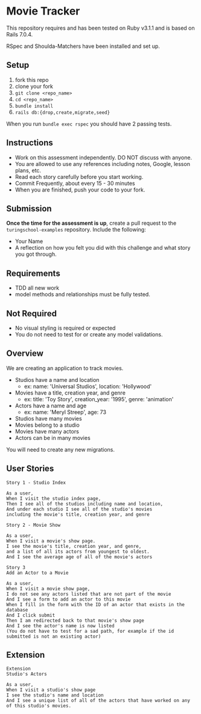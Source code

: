 # Movie Tracker

This repository requires and has been tested on Ruby v3.1.1 and is based on Rails 7.0.4.

RSpec and Shoulda-Matchers have been installed and set up.

## Setup

1. fork this repo
2. clone your fork
3. `git clone <repo_name>`
4. `cd <repo_name>`
5. `bundle install`
6. `rails db:{drop,create,migrate,seed}`

When you run `bundle exec rspec` you should have 2 passing tests.

## Instructions

* Work on this assessment independently. DO NOT discuss with anyone.
* You are allowed to use any references including notes, Google, lesson plans, etc.
* Read each story carefully before you start working.
* Commit Frequently, about every 15 - 30 minutes
* When you are finished, push your code to your fork. 

## Submission

**Once the time for the assessment is up**, create a pull request to the `turingschool-examples` repository. Include the following:

* Your Name
* A reflection on how you felt you did with this challenge and what story you got through.

## Requirements

* TDD all new work
* model methods and relationships must be fully tested.

## Not Required

* No visual styling is required or expected
* You do not need to test for or create any model validations.

## Overview

We are creating an application to track movies.

* Studios have a name and location
  * ex: name: 'Universal Studios', location: 'Hollywood'
* Movies have a title, creation year, and genre
  * ex: title: 'Toy Story', creation_year: '1995', genre: 'animation'
* Actors have a name and age
  * ex: name: 'Meryl Streep', age: 73
* Studios have many movies
* Movies belong to a studio
* Movies have many actors
* Actors can be in many movies

You will need to create any new migrations.

## User Stories

```
Story 1 - Studio Index

As a user,
When I visit the studio index page,
Then I see all of the studios including name and location,
And under each studio I see all of the studio's movies
including the movie's title, creation year, and genre
```

```
Story 2 - Movie Show

As a user,
When I visit a movie's show page.
I see the movie's title, creation year, and genre,
and a list of all its actors from youngest to oldest.
And I see the average age of all of the movie's actors
```

```    
Story 3
Add an Actor to a Movie

As a user,
When I visit a movie show page,
I do not see any actors listed that are not part of the movie
And I see a form to add an actor to this movie
When I fill in the form with the ID of an actor that exists in the database
And I click submit
Then I am redirected back to that movie's show page
And I see the actor's name is now listed
(You do not have to test for a sad path, for example if the id submitted is not an existing actor)
```

## Extension

```
Extension
Studio's Actors

As a user,
When I visit a studio's show page
I see the studio's name and location
And I see a unique list of all of the actors that have worked on any of this studio's movies.
```
